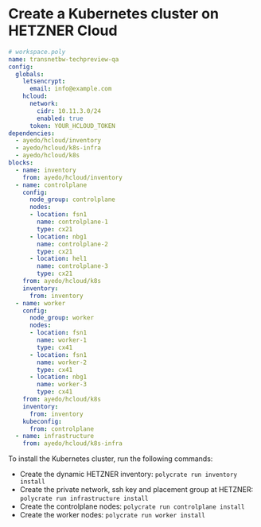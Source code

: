 # Create a Kubernetes cluster on HETZNER Cloud

```yaml
# workspace.poly
name: transnetbw-techpreview-qa
config:
  globals:
    letsencrypt:
      email: info@example.com
    hcloud:
      network:
        cidr: 10.11.3.0/24
        enabled: true
      token: YOUR_HCLOUD_TOKEN
dependencies:
  - ayedo/hcloud/inventory
  - ayedo/hcloud/k8s-infra
  - ayedo/hcloud/k8s
blocks:
  - name: inventory
    from: ayedo/hcloud/inventory
  - name: controlplane
    config:
      node_group: controlplane
      nodes:
      - location: fsn1
        name: controlplane-1
        type: cx21
      - location: nbg1
        name: controlplane-2
        type: cx21
      - location: hel1
        name: controlplane-3
        type: cx21
    from: ayedo/hcloud/k8s
    inventory:
      from: inventory
  - name: worker
    config:
      node_group: worker
      nodes:
      - location: fsn1
        name: worker-1
        type: cx41
      - location: fsn1
        name: worker-2
        type: cx41
      - location: nbg1
        name: worker-3
        type: cx41
    from: ayedo/hcloud/k8s
    inventory:
      from: inventory
    kubeconfig:
      from: controlplane
  - name: infrastructure
    from: ayedo/hcloud/k8s-infra
```

To install the Kubernetes cluster, run the following commands:

- Create the dynamic HETZNER inventory: `polycrate run inventory install`
- Create the private network, ssh key and placement group at HETZNER: `polycrate run infrastructure install`
- Create the controlplane nodes: `polycrate run controlplane install`
- Create the worker nodes: `polycrate run worker install`